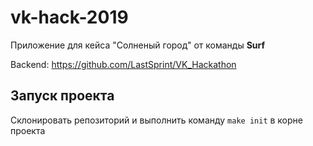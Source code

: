 # vk-hack-2019

Приложение для кейса "Солненый город" от команды **Surf**

Backend: https://github.com/LastSprint/VK_Hackathon

## Запуск проекта
Склонировать репозиторий и выполнить команду `make init` в корне проекта
